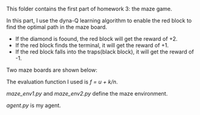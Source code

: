 This folder contains the first part of homework 3: the maze game. 

In this part, I use the dyna-Q learning algorithm to enable the red block to find the optimal path in the maze board. 
- If the diamond is foound, the red block will get the reward of +2.
- If the red block finds the terminal, it will get the reward of +1.
- If the red block falls into the traps(black block), it will get the reward of -1.

Two maze boards are shown below:


The evaluation function I used is *f = u + k/n*.

*maze_env1.py* and *maze_env2.py* define the maze environment.

*agent.py* is my agent.

